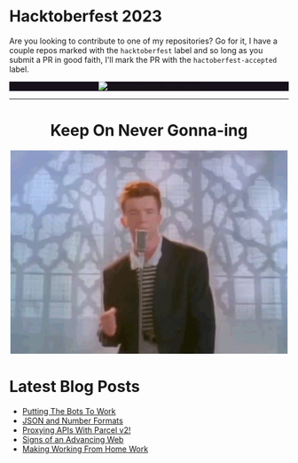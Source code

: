 # Hacktoberfest 2023

Are you looking to contribute to one of my repositories? Go for it, I have a couple repos marked with the `hacktoberfest` label and so long as you submit a PR in good faith, I'll mark the PR with the `hactoberfest-accepted` label.

<div style="background-color:#16101a;" align="center">
  <a href="https://hacktoberfest.com/"><img alt="Hacktoberfest 2023 logo" src="https://hacktoberfest.com/_next/static/media/logo-hacktoberfest--logomark.b91c17d2.svg"></a>
</div>

<hr>

<div align="center">
  <h1>Keep On Never Gonna-ing</h1>
  <a href="https://www.youtube.com/watch?v=dQw4w9WgXcQ">
    <img src="https://github.com/edm00se/edm00se/raw/master/never.gif" alt="never gonna give you up">
  </a>
</div>

# Latest Blog Posts
<!-- BLOG-POST-LIST:START -->
- [Putting The Bots To Work](https://edm00se.io/putting-the-bots-to-work/)
- [JSON and Number Formats](https://edm00se.io/json-and-number-formats/)
- [Proxying APIs With Parcel v2!](https://edm00se.io/web/proxying-apis-with-parcel-v2/)
- [Signs of an Advancing Web](https://edm00se.io/web/signs-of-the-web-advancing/)
- [Making Working From Home Work](https://edm00se.io/making-working-from-home-work/)
<!-- BLOG-POST-LIST:END -->

<!-- 
[![edm00se's github stats](https://github-readme-stats.vercel.app/api?username=edm00se&show_icons=true&theme=onedark)](https://github.com/anuraghazra/github-readme-stats)

![Top Languages](https://github-readme-stats.vercel.app/api/top-langs/?username=edm00se) -->
